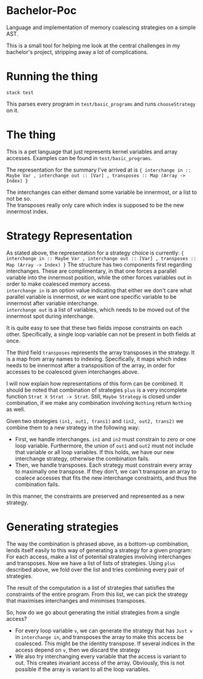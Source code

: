 # Bachelor-Poc
Language and implementation of memory coalescing strategies on a simple AST.

This is a small tool for helping me look at the central challenges in my bachelor's project, stripping away a lot of complications.

# Running the thing

`stack test`

This parses every program in `test/basic_programs` and runs `chooseStrategy` on it.

# The thing

This is a pet language that just represents kernel variables and array accesses. Examples
can be found in `test/basic_programs`.

The representation for the summary I've arrived at is
`
 { interchange in :: Maybe Var
 , interchange out :: [Var]
 , transposes :: Map (Array -> Index)
 }
`

The interchanges can either demand some variable be innermost, or a list to not be so.  
The transposes really only care which index is supposed to be the new innermost index.

# Strategy Representation

As stated above, the representation for a strategy choice is currently:
`
 { interchange in :: Maybe Var
 , interchange out :: [Var]
 , transposes :: Map (Array -> Index)
 }
`
The structure has two components first regarding interchanges. These are complimentary,
in that one forces a parallel variable into the innermost position, while the other forces
variables out in order to make coalesced memory access.  
`interchange in` is an option value indicating that either we don't care what parallel  variable 
is innermost, or we want one specific variable to be innermost after variable interchange.  
`interchange out` is a list of variables, which needs to be moved out of the innermost spot
during interchange.

It is quite easy to see that these two fields impose constraints on each other. Specifically,
a single loop variable can not be present in both fields at once.

The third field `transposes` represents the array transposes in the strategy. It is a map
from array names to indexing. Specifically, it maps which index needs to be innermost after a
transposition of the array, in order for accesses to be coalesced given interchanges above.

I will now explain how representations of this form can be combined. It should be noted that
combination of strategies `plus` is a very incomplete function `Strat X Strat -> Strat`. Still,
`Maybe Strategy` is closed under combination, if we make any combination involving `Nothing`
return `Nothing` as well.

Given two strategies `(in1, out1, trans1)` and `(in2, out2, trans2)` we combine them to a new
strategy in the following way:

  - First, we handle interchanges. `in1` and `in2` must constrain to zero or one loop variable.
    Furthermore, the union of `out1` and `out2` must not include that variable or all 
    loop variables. If this holds, we have our new interchange strategy, otherwise the 
    combination fails.
  - Then, we handle transposes. Each strategy must constrain every array to maximally one
    transpose. If they don't, we can't transpose an array to coalece accesses that fits the
    new interchange constraints, and thus the combination fails.

In this manner, the constraints are preserved and represented as a new strategy.

# Generating strategies

The way the combination is phrased above, as a bottom-up combination, lends itself easily to
this way of generating a strategy for a given program: For each access, make a list of potential
strategies involving interchanges and transposes. Now we have a list of lists of strategies.
Using `plus` described above, we fold over the list and tries combining every pair of strategies.

The result of the computation is a list of strategies that satisfies the constraints of the entire
program. From this list, we can pick the strategy that maximises interchanges and minimises
transposes.

So, how do we go about generating the initial strategies from a single access?
  - For every loop variable `v`, we can generate the strategy that has `Just v` in
    `interchange in`, and transposes the array to make this access be coalesced. This might be
    the identity transpose. If several indices in the access depend on `v`, then we discard
    the strategy
  - We also try interchanging every variable that the access is variant to out. This creates
    invariant access of the array. Obviously, this is not possible if the array is variant to
    all the loop variables.
